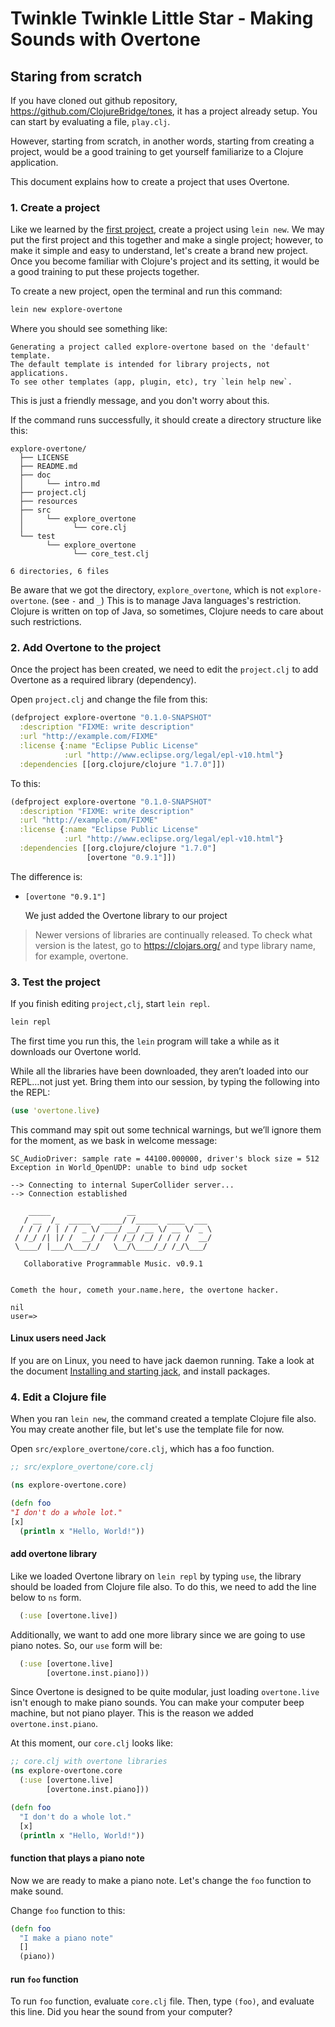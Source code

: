 Twinkle Twinkle Little Star - Making Sounds with Overtone
=================================================

Staring from scratch
---------------------

If you have cloned out github repository,
https://github.com/ClojureBridge/tones,
it has a project already setup.
You can start by evaluating a file, `play.clj`.

However, starting from scratch, in another words, starting from
creating a project, would be a good training to get yourself
familiarize to a Clojure application. 

This document explains how to create a project that uses Overtone.

### 1. Create a project

Like we learned by the
[first project](https://github.com/ClojureBridge/drawing/blob/master/curriculum/first-program.md#create-a-project),
create a project using `lein new`.
We may put the first project and this together and make a single
project; however, to make it simple and easy to understand, let's create a
brand new project.
Once you become familiar with Clojure's project and its setting,
it would be a good training to put these projects together.

To create a new project, open the terminal and run this command:

```bash
lein new explore-overtone
```

Where you should see something like:

    Generating a project called explore-overtone based on the 'default' template.
    The default template is intended for library projects, not applications.
    To see other templates (app, plugin, etc), try `lein help new`.

This is just a friendly message, and you don't worry about this.

If the command runs successfully, it should create a directory structure like this:

```
explore-overtone/
  ├── LICENSE
  ├── README.md
  ├── doc
  │     └── intro.md
  ├── project.clj
  ├── resources
  ├── src
  │     └── explore_overtone
  │           └── core.clj
  └── test
        └── explore_overtone
              └── core_test.clj

6 directories, 6 files
```

Be aware that we got the directory, `explore_overtone`, which is not
`explore-overtone`. (see `-` and `_`)
This is to manage Java languages's restriction. Clojure is written on
top of Java, so sometimes, Clojure needs to care about such restrictions.


### 2. Add Overtone to the project

Once the project has been created, we need to edit the
`project.clj` to add Overtone as a required library (dependency).

Open `project.clj` and change the file from this:

```clojure
(defproject explore-overtone "0.1.0-SNAPSHOT"
  :description "FIXME: write description"
  :url "http://example.com/FIXME"
  :license {:name "Eclipse Public License"
            :url "http://www.eclipse.org/legal/epl-v10.html"}
  :dependencies [[org.clojure/clojure "1.7.0"]])
```

To this:

```clojure
(defproject explore-overtone "0.1.0-SNAPSHOT"
  :description "FIXME: write description"
  :url "http://example.com/FIXME"
  :license {:name "Eclipse Public License"
            :url "http://www.eclipse.org/legal/epl-v10.html"}
  :dependencies [[org.clojure/clojure "1.7.0"]
                 [overtone "0.9.1"]])
```

The difference is:

* `[overtone "0.9.1"]`

    We just added the Overtone library to our project


> Newer versions of libraries are continually released.
> To check what version is the latest,  go to https://clojars.org/ and
> type library name, for example, overtone.


### 3. Test the project

If you finish editing `project,clj`, start `lein repl`.

```bash
lein repl
```

The first time you run this, the `lein` program will take a while as
it downloads our Overtone world.

While all the libraries have been downloaded, they aren’t loaded into
our REPL&#x2026;not just yet. Bring them into our session, by typing the
following into the REPL:

```clojure
(use 'overtone.live)
```

This command may spit out some technical warnings, but we’ll ignore
them for the moment, as we bask in welcome message:

    SC_AudioDriver: sample rate = 44100.000000, driver's block size = 512
    Exception in World_OpenUDP: unable to bind udp socket

    --> Connecting to internal SuperCollider server...
    --> Connection established

        _____                 __
       / __  /_  _____  _____/ /_____  ____  ___
      / / / / | / / _ \/ ___/ __/ __ \/ __ \/ _ \
     / /_/ /| |/ /  __/ /  / /_/ /_/ / / / /  __/
     \____/ |___/\___/_/   \__/\____/_/ /_/\___/

       Collaborative Programmable Music. v0.9.1


    Cometh the hour, cometh your.name.here, the overtone hacker.

    nil
    user=>

#### Linux users need Jack

If you are on Linux, you need to have jack daemon running. Take a
look at the document
[Installing and starting jack](http://github.com/overtone/overtone/wiki/Installing-and-starting-jack),
and install packages.


### 4. Edit a Clojure file

When you ran `lein new`, the command created a template Clojure file
also. You may create another file, but let's use the template file for
now.


Open `src/explore_overtone/core.clj`, which has a foo function.

```clojure
;; src/explore_overtone/core.clj

(ns explore-overtone.core)

(defn foo
"I don't do a whole lot."
[x]
  (println x "Hello, World!"))
```

#### add overtone library

Like we loaded Overtone library on `lein repl` by typing `use`,
the library should be loaded from Clojure file also.
To do this, we need to add the line below to `ns` form.

```clojure
  (:use [overtone.live])
```

Additionally, we want to add one more library since we are going to
use piano notes. So, our `use` form will be:

```clojure
  (:use [overtone.live]
        [overtone.inst.piano]))
```

Since Overtone is designed to be quite modular, just loading
`overtone.live` isn't enough to make piano sounds.
You can make your computer beep machine, but not piano player.
This is the reason we added `overtone.inst.piano`.

At this moment, our `core.clj` looks like:

```clojure.clj
;; core.clj with overtone libraries
(ns explore-overtone.core
  (:use [overtone.live]
        [overtone.inst.piano]))

(defn foo
  "I don't do a whole lot."
  [x]
  (println x "Hello, World!"))
```

#### function that plays a piano note

Now we are ready to make a piano note.
Let's change the `foo` function to make sound.

Change `foo` function to this:

```clojure
(defn foo
  "I make a piano note"
  []
  (piano))
```

#### run `foo` function

To run `foo` function, evaluate `core.clj` file.
Then, type `(foo)`, and evaluate this line.
Did you hear the sound from your computer?
